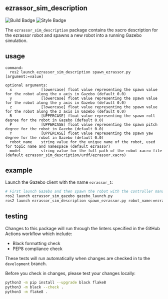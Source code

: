 ezrassor_sim_description
---------------------
![Build Badge](https://github.com/FlaSpaceInst/ezrassor_sim_description/workflows/Build/badge.svg) 
![Style Badge](https://img.shields.io/badge/Code%20Style-black-000000.svg)

The `ezrassor_sim_description` package contains the xacro description for the ezrassor robot and spawns a new robot into a running Gazebo simulation.

usage
-----
```
command:
  ros2 launch ezrassor_sim_description spawn_ezrassor.py [argument:=value]

optional arguments:
  x             [lowercase] float value representing the spawn value for the robot along the x axis in Gazebo (default 0.0)
  y             [lowercase] float value representing the spawn value for the robot along the y axis in Gazebo (default 0.0)
  z             [lowercase] float value representing the spawn value for the robot along the z axis in Gazebo (default 0.0)
  R             [UPPERCASE] float value representing the spawn roll degree for the robot in Gazebo (default 0.0)
  P             [UPPERCASE] float value representing the spawn pitch degree for the robot in Gazebo (default 0.0)
  Y             [UPPERCASE] float value representing the spawn yaw degree for the robot in Gazebo (default 0.0)
  robot_name    string value for the unique name of the robot, used for topic name and namespace (default ezrassor)
  model         string value for the full path of the robot xacro file (default ezrassor_sim_description/urdf/ezrassor.xacro)
```

example
--------
Launch the Gazebo client with the name `ezrassor_1`:
``` sh
# First launch Gazebo and then spawn the robot with the controller manager
ros2 launch ezrassor_sim_gazebo gazebo_launch.py
ros2 launch ezrassor_sim_description spawn_ezrassor.py robot_name:=ezrassor_1
```   

testing
-------
Changes to this package will run through the linters specified in the GitHub Actions workflow which include:
- Black formatting check
- PEP8 compliance check

These tests will run automatically when changes are checked in to the `development` branch.  

Before you check in changes, please test your changes locally:

```sh
python3 -m pip install --upgrade black flake8
python3 -m black --check .
python3 -m flake8 .
```
